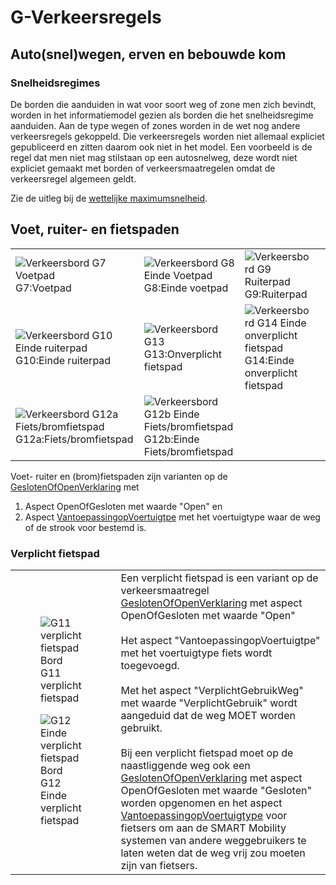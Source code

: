 # G-Verkeersregels


## Auto(snel)wegen, erven en bebouwde kom

### Snelheidsregimes

De borden die aanduiden in wat voor soort weg of zone men zich bevindt, worden in het informatiemodel gezien als borden die het snelheidsregime aanduiden. Aan de type wegen of zones worden in de wet nog andere verkeersregels gekoppeld. Die verkeersregels worden niet allemaal expliciet gepubliceerd en zitten daarom ook niet in het model. Een voorbeeld is de regel dat men niet mag stilstaan op een autosnelweg, deze wordt niet expliciet gemaakt met borden of verkeersmaatregelen omdat de verkeersregel algemeen geldt. 

Zie de uitleg bij de [wettelijke maximumsnelheid](wettelijke-maximumsnelheid).

## Voet, ruiter- en fietspaden
<table>
        <tr>
            <td>
                <img src="../images/G7.PNG" alt="Verkeersbord G7 Voetpad">
                <div><span class="bold">G7:</span>Voetpad</div>
            </td>
            <td>
                <img src="../images/G8.PNG" alt="Verkeersbord G8 Einde Voetpad">
                <div><span class="bold">G8:</span>Einde voetpad</div>
            <td>
                <img src="../images/G9.png" alt="Verkeersbord G9 Ruiterpad">
                <div><span class="bold">G9:</span>Ruiterpad</div>
            </td>
            <td>
        </tr>
        <tr>
            <td>
                <img src="../images/G10.png" alt="Verkeersbord G10 Einde ruiterpad">
                <div><span class="bold">G10:</span>Einde ruiterpad</div>
            </td>
             <td>
                <img src="../images/G13.PNG" alt="Verkeersbord G13">
                <div><span class="bold">G13:</span>Onverplicht fietspad</div>
            </td>
            <td>
                <img src="../images/G14.PNG" alt="Verkeersbord G14 Einde onverplicht fietspad">
                <div><span class="bold">G14:</span>Einde onverplicht fietspad</div>
            <td>
        </tr>
               <tr>
            <td>
                <img src="../images/G12a.PNG" alt="Verkeersbord G12a Fiets/bromfietspad">
                <div><span class="bold">G12a:</span>Fiets/bromfietspad</div>
            </td>
            <td>
                <img src="../images/G12b.PNG" alt="Verkeersbord G12b Einde Fiets/bromfietspad">
                <div><span class="bold">G12b:</span>Einde Fiets/bromfietspad</div>
            </td>
        </tr>
    </table>

Voet- ruiter en (brom)fietspaden zijn varianten op de <a href="#geslotenofopenverklaring">GeslotenOfOpenVerklaring</a> met <ol><li>Aspect OpenOfGesloten met waarde "Open" en </li><li> Aspect <a href="#voertuigtypen">VantoepassingopVoertuigtpe</a> met het voertuigtype waar de weg of de strook voor bestemd is.</li></ol>

### Verplicht fietspad

<table>
        <tr>
            <td class="left-column">
                <figure>
                    <img src="../images/G11.PNG" alt="G11 verplicht fietspad">
                    <figcaption>Bord G11 verplicht fietspad</figcaption>
                </figure>
                <figure>
                    <img src="../images/G12.PNG" alt="G12 Einde verplicht fietspad">
                    <figcaption>Bord G12 Einde verplicht fietspad</figcaption>
                </figure>
            </td>
            <td class="right-column">
                Een verplicht fietspad is een variant op de verkeersmaatregel <a href="#geslotenofopenverklaring">GeslotenOfOpenVerklaring</a> met aspect OpenOfGesloten met waarde "Open"<br><br>
                Het aspect "VantoepassingopVoertuigtpe" met het voertuigtype fiets wordt toegevoegd. <br><br>
                Met het aspect "VerplichtGebruikWeg" met waarde "VerplichtGebruik" wordt aangeduid dat de weg MOET worden gebruikt. <br><br>
                Bij een verplicht fietspad moet op de naastliggende weg ook een <a href="#geslotenofopenverklaring">GeslotenOfOpenVerklaring</a> met aspect OpenOfGesloten met waarde "Gesloten" worden opgenomen en het aspect <a href="#voertuigtypen">VantoepassingopVoertuigtype</a> voor fietsers 
                om aan de SMART Mobility systemen van andere weggebruikers te laten weten dat de weg vrij zou moeten zijn van fietsers.
            </td>
        </tr>
    </table>